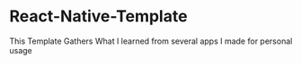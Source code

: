 # React-Native-Template
This Template Gathers What I learned from several apps I made for personal usage
